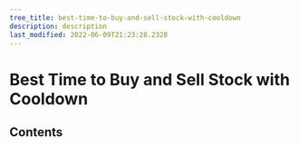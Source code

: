 ```yaml
---
tree_title: best-time-to-buy-and-sell-stock-with-cooldown
description: description
last_modified: 2022-06-09T21:23:28.2328
---
```


# Best Time to Buy and Sell Stock with Cooldown

## Contents
